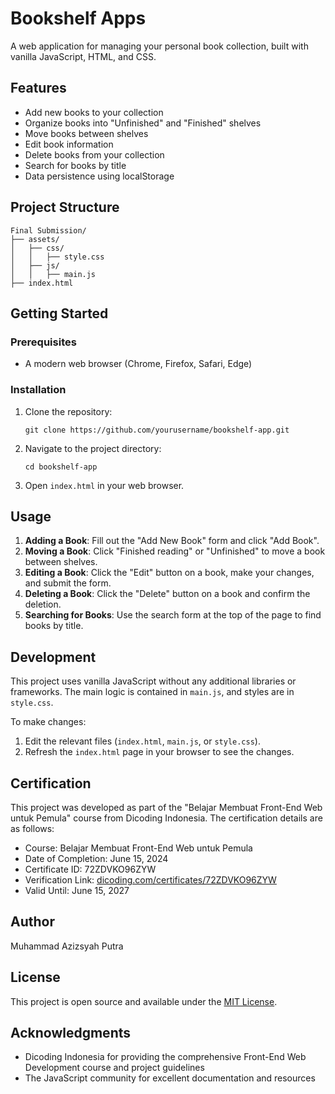 # Bookshelf Apps

A web application for managing your personal book collection, built with vanilla JavaScript, HTML, and CSS.

## Features

- Add new books to your collection
- Organize books into "Unfinished" and "Finished" shelves
- Move books between shelves
- Edit book information
- Delete books from your collection
- Search for books by title
- Data persistence using localStorage

## Project Structure

```
Final Submission/
├── assets/
│   ├── css/
│   │   ├── style.css
│   ├── js/
│   │   ├── main.js
├── index.html
```

## Getting Started

### Prerequisites

- A modern web browser (Chrome, Firefox, Safari, Edge)

### Installation

1. Clone the repository:
   ```
   git clone https://github.com/yourusername/bookshelf-app.git
   ```
2. Navigate to the project directory:
   ```
   cd bookshelf-app
   ```
3. Open `index.html` in your web browser.

## Usage

1. **Adding a Book**: Fill out the "Add New Book" form and click "Add Book".
2. **Moving a Book**: Click "Finished reading" or "Unfinished" to move a book between shelves.
3. **Editing a Book**: Click the "Edit" button on a book, make your changes, and submit the form.
4. **Deleting a Book**: Click the "Delete" button on a book and confirm the deletion.
5. **Searching for Books**: Use the search form at the top of the page to find books by title.

## Development

This project uses vanilla JavaScript without any additional libraries or frameworks. The main logic is contained in `main.js`, and styles are in `style.css`.

To make changes:

1. Edit the relevant files (`index.html`, `main.js`, or `style.css`).
2. Refresh the `index.html` page in your browser to see the changes.

## Certification

This project was developed as part of the "Belajar Membuat Front-End Web untuk Pemula" course from Dicoding Indonesia. The certification details are as follows:

- Course: Belajar Membuat Front-End Web untuk Pemula
- Date of Completion: June 15, 2024
- Certificate ID: 72ZDVKO96ZYW
- Verification Link: [dicoding.com/certificates/72ZDVKO96ZYW](https://www.dicoding.com/certificates/72ZDVKO96ZYW)
- Valid Until: June 15, 2027

## Author

Muhammad Azizsyah Putra

## License

This project is open source and available under the [MIT License](LICENSE).

## Acknowledgments

- Dicoding Indonesia for providing the comprehensive Front-End Web Development course and project guidelines
- The JavaScript community for excellent documentation and resources
